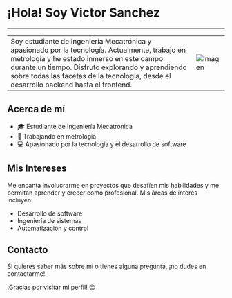 # ¡Hola! Soy Victor Sanchez



---

|                      |                                                  |
|----------------------|--------------------------------------------------|
| Soy estudiante de Ingeniería Mecatrónica y apasionado por la tecnología. Actualmente, trabajo en metrología y he estado inmerso en este campo durante un tiempo. Disfruto explorando y aprendiendo sobre todas las facetas de la tecnología, desde el desarrollo backend hasta el frontend. | ![Imagen](https://github.com/Savio-do/Savio-do/assets/111143728/8f5a4523-43af-4386-958a-ec5005b64271) |


## Acerca de mí

- 🎓 Estudiante de Ingeniería Mecatrónica
- 💼 Trabajando en metrología
- 💻 Apasionado por la tecnología y el desarrollo de software

## Mis Intereses

Me encanta involucrarme en proyectos que desafíen mis habilidades y me permitan aprender y crecer como profesional. Mis áreas de interés incluyen:

- Desarrollo de software
- Ingeniería de sistemas
- Automatización y control

## Contacto

Si quieres saber más sobre mí o tienes alguna pregunta, ¡no dudes en contactarme!


¡Gracias por visitar mi perfil! 😊
